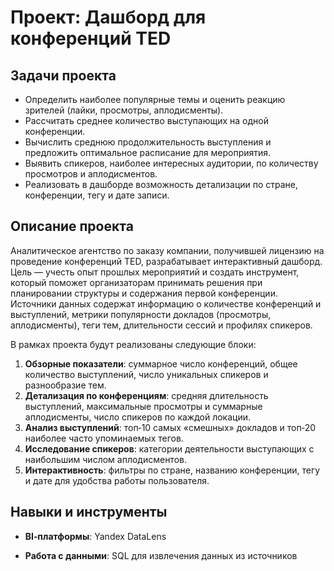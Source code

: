 # Проект: Дашборд для конференций TED

## Задачи проекта

* Определить наиболее популярные темы и оценить реакцию зрителей (лайки, просмотры, аплодисменты).
* Рассчитать среднее количество выступающих на одной конференции.
* Вычислить среднюю продолжительность выступления и предложить оптимальное расписание для мероприятия.
* Выявить спикеров, наиболее интересных аудитории, по количеству просмотров и аплодисментов.
* Реализовать в дашборде возможность детализации по стране, конференции, тегу и дате записи.

## Описание проекта

Аналитическое агентство по заказу компании, получившей лицензию на проведение конференций TED, разрабатывает интерактивный дашборд. Цель — учесть опыт прошлых мероприятий и создать инструмент, который поможет организаторам принимать решения при планировании структуры и содержания первой конференции. Источники данных содержат информацию о количестве конференций и выступлений, метрики популярности докладов (просмотры, аплодисменты), теги тем, длительности сессий и профилях спикеров.

В рамках проекта будут реализованы следующие блоки:

1. **Обзорные показатели**: суммарное число конференций, общее количество выступлений, число уникальных спикеров и разнообразие тем.
2. **Детализация по конференциям**: средняя длительность выступлений, максимальные просмотры и суммарные аплодисменты, число спикеров по каждой локации.
3. **Анализ выступлений**: топ‑10 самых «смешных» докладов и топ‑20 наиболее часто упоминаемых тегов.
4. **Исследование спикеров**: категории деятельности выступающих с наибольшим числом аплодисментов.
5. **Интерактивность**: фильтры по стране, названию конференции, тегу и дате для удобства работы пользователя.

## Навыки и инструменты

* **BI‑платформы**: Yandex DataLens

* **Работа с данными**: SQL для извлечения данных из источников
